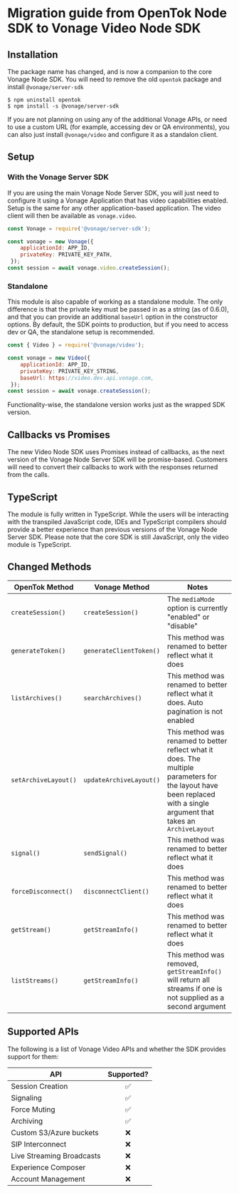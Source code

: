# Migration guide from OpenTok Node SDK to Vonage Video Node SDK

## Installation

The package name has changed, and is now a companion to the core Vonage Node SDK. You will need to remove the old `opentok` package and install `@vonage/server-sdk`

```console
$ npm uninstall opentok
$ npm install -s @vonage/server-sdk
```

If you are not planning on using any of the additional Vonage APIs, or need to use a custom URL (for example, accessing dev or QA environments), you can also just install `@vonage/video` and configure it as a standalon client.

## Setup

### With the Vonage Server SDK
If you are using the main Vonage Node Server SDK, you will just need to configure it using a Vonage Application that has video capabilities enabled. Setup is the same for any other application-based application. The video client will then be available as `vonage.video`.

```js
const Vonage = require('@vonage/server-sdk');

const vonage = new Vonage({
    applicationId: APP_ID,
    privateKey: PRIVATE_KEY_PATH,
 });
const session = await vonage.video.createSession();
```

### Standalone
This module is also capable of working as a standalone module. The only difference is that the private key must be passed in as a string (as of 0.6.0), and that you can provide an additional `baseUrl` option in the constructor options. By default, the SDK points to production, but if you need to access dev or QA, the standalone setup is recommended.

```js
const { Video } = require('@vonage/video');

const vonage = new Video({
    applicationId: APP_ID,
    privateKey: PRIVATE_KEY_STRING,
    baseUrl: https://video.dev.api.vonage.com,
 });
const session = await vonage.createSession();
```

Functionality-wise, the standalone version works just as the wrapped SDK version.

## Callbacks vs Promises

The new Video Node SDK uses Promises instead of callbacks, as the next version of the Vonage Node Server SDK will be promise-based. Customers will need to convert their callbacks to work with the responses returned from the calls. 

## TypeScript

The module is fully written in TypeScript. While the users will be interacting with the transpiled JavaScript code, IDEs and TypeScript compilers should provide a better experience than previous versions of the Vonage Node Server SDK. Please note that the core SDK is still JavaScript, only the video module is TypeScript.

## Changed Methods

| OpenTok Method | Vonage Method | Notes |
|----------------|---------------|-------|
| `createSession()` | `createSession()` | The `mediaMode` option is currently "enabled" or "disable"  |
| `generateToken()` | `generateClientToken()` | This method was renamed to better reflect what it does  |
| `listArchives()` | `searchArchives()` | This method was renamed to better reflect what it does. Auto pagination is not enabled |
| `setArchiveLayout()` | `updateArchiveLayout()` | This method was renamed to better reflect what it does. The multiple parameters for the layout have been replaced with a single argument that takes an `ArchiveLayout` |
| `signal()` | `sendSignal()` | This method was renamed to better reflect what it does  |
| `forceDisconnect()` | `disconnectClient()` | This method was renamed to better reflect what it does  |
| `getStream()` | `getStreamInfo()` | This method was renamed to better reflect what it does  |
| `listStreams()` | `getStreamInfo()` | This method was removed, `getStreamInfo()` will return all streams if one is not supplied as a second argument |


## Supported APIs

The following is a list of Vonage Video APIs and whether the SDK provides support for them:

| API   |  Supported?
|----------|:-------------:|
| Session Creation | ✅ |
| Signaling | ✅ |
| Force Muting | ✅ |
| Archiving | ✅ |
| Custom S3/Azure buckets | ❌ |
| SIP Interconnect | ❌ |
| Live Streaming Broadcasts | ❌ |
| Experience Composer | ❌ |
| Account Management | ❌ |
